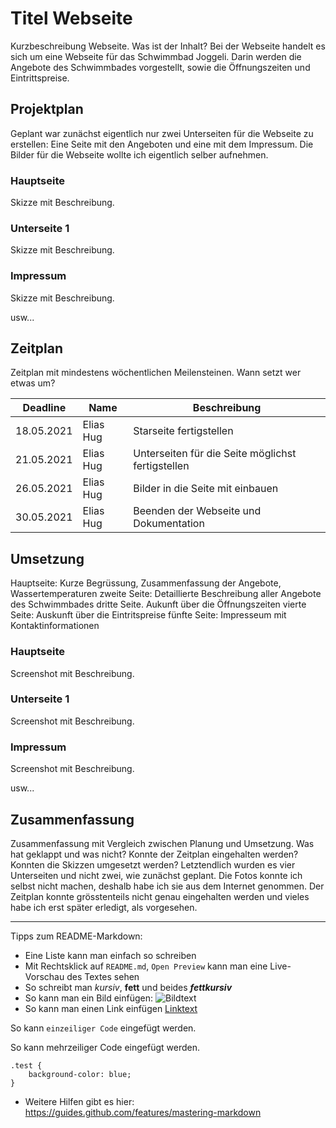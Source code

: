 # Titel Webseite

Kurzbeschreibung Webseite. Was ist der Inhalt?
Bei der Webseite handelt es sich um eine Webseite für das Schwimmbad Joggeli. Darin werden die Angebote des Schwimmbades vorgestellt, sowie die Öffnungszeiten und Eintrittspreise.

## Projektplan

Geplant war zunächst eigentlich nur zwei Unterseiten für die Webseite zu erstellen: Eine Seite mit den Angeboten und eine mit dem Impressum. Die Bilder für die Webseite wollte ich eigentlich selber aufnehmen.

### Hauptseite

Skizze mit Beschreibung.

### Unterseite 1

Skizze mit Beschreibung.

### Impressum

Skizze mit Beschreibung.

usw...

## Zeitplan

Zeitplan mit mindestens wöchentlichen Meilensteinen. Wann setzt wer etwas um?

| Deadline | Name | Beschreibung |
| --- | --- | --- |
| 18.05.2021 | Elias Hug | Starseite fertigstellen |
| 21.05.2021 | Elias Hug | Unterseiten für die Seite möglichst fertigstellen |
| 26.05.2021 | Elias Hug | Bilder in die Seite mit einbauen |
| 30.05.2021 | Elias Hug | Beenden der Webseite und Dokumentation |

## Umsetzung
Hauptseite: Kurze Begrüssung, Zusammenfassung der Angebote, Wassertemperaturen
zweite Seite: Detaillierte Beschreibung aller Angebote des Schwimmbades
dritte Seite. Aukunft über die Öffnungszeiten
vierte Seite: Auskunft über die Eintritspreise
fünfte Seite: Impresseum mit Kontaktinformationen

### Hauptseite

Screenshot mit Beschreibung.

### Unterseite 1

Screenshot mit Beschreibung.

### Impressum

Screenshot mit Beschreibung.

usw...

## Zusammenfassung

Zusammenfassung mit Vergleich zwischen Planung und Umsetzung. Was hat geklappt und was nicht? Konnte der Zeitplan eingehalten werden? Konnten die Skizzen umgesetzt werden?
Letztendlich wurden es vier Unterseiten und nicht zwei, wie zunächst geplant. Die Fotos konnte ich selbst nicht machen, deshalb habe ich sie aus dem Internet genommen. Der Zeitplan konnte grösstenteils nicht genau eingehalten werden und vieles habe ich erst später erledigt, als vorgesehen.

---

Tipps zum README-Markdown:
- Eine Liste kann man einfach so schreiben
- Mit Rechtsklick auf `README.md`, `Open Preview` kann man eine Live-Vorschau des Textes sehen 
- So schreibt man *kursiv*, **fett** und beides ***fettkursiv***
- So kann man ein Bild einfügen: ![Bildtext](link-zum-bild.jpg)
- So kann man einen Link einfügen [Linktext](https://google.com)

So kann `einzeiliger Code` eingefügt werden.

So kann mehrzeiliger Code eingefügt werden.
```
.test {
    background-color: blue;
}
```

- Weitere Hilfen gibt es hier: https://guides.github.com/features/mastering-markdown
